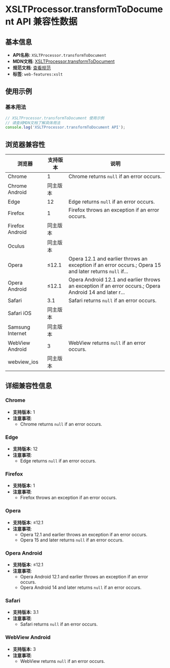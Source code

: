 # XSLTProcessor.transformToDocument API 兼容性数据

## 基本信息

- **API名称**: `XSLTProcessor.transformToDocument`
- **MDN文档**: [XSLTProcessor.transformToDocument](https://developer.mozilla.org/docs/Web/API/XSLTProcessor/transformToDocument)
- **规范文档**: [查看规范](https://dom.spec.whatwg.org/#dom-xsltprocessor-transformtodocument)
- **标签**: `web-features:xslt`

## 使用示例

### 基本用法

```javascript
// XSLTProcessor.transformToDocument 使用示例
// 请查阅MDN文档了解具体用法
console.log('XSLTProcessor.transformToDocument API');
```

## 浏览器兼容性

| 浏览器 | 支持版本 | 说明 |
|--------|----------|------|
| Chrome | 1 | Chrome returns `null` if an error occurs. |
| Chrome Android | 同主版本 |  |
| Edge | 12 | Edge returns `null` if an error occurs. |
| Firefox | 1 | Firefox throws an exception if an error occurs. |
| Firefox Android | 同主版本 |  |
| Oculus | 同主版本 |  |
| Opera | ≤12.1 | Opera 12.1 and earlier throws an exception if an error occurs.; Opera 15 and later returns `null` if... |
| Opera Android | ≤12.1 | Opera Android 12.1 and earlier throws an exception if an error occurs.; Opera Android 14 and later r... |
| Safari | 3.1 | Safari returns `null` if an error occurs. |
| Safari iOS | 同主版本 |  |
| Samsung Internet | 同主版本 |  |
| WebView Android | 3 | WebView returns `null` if an error occurs. |
| webview_ios | 同主版本 |  |

## 详细兼容性信息

### Chrome

- **支持版本**: 1
- **注意事项**:
  - Chrome returns `null` if an error occurs.

### Edge

- **支持版本**: 12
- **注意事项**:
  - Edge returns `null` if an error occurs.

### Firefox

- **支持版本**: 1
- **注意事项**:
  - Firefox throws an exception if an error occurs.

### Opera

- **支持版本**: ≤12.1
- **注意事项**:
  - Opera 12.1 and earlier throws an exception if an error occurs.
  - Opera 15 and later returns `null` if an error occurs.

### Opera Android

- **支持版本**: ≤12.1
- **注意事项**:
  - Opera Android 12.1 and earlier throws an exception if an error occurs.
  - Opera Android 14 and later returns `null` if an error occurs.

### Safari

- **支持版本**: 3.1
- **注意事项**:
  - Safari returns `null` if an error occurs.

### WebView Android

- **支持版本**: 3
- **注意事项**:
  - WebView returns `null` if an error occurs.

